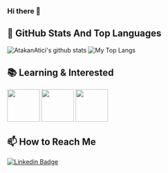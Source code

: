 ### Hi there 👋


## 📌 GitHub Stats And Top Languages

<p float="center">
  <img  src="https://github-readme-stats.vercel.app/api?username=AtakanAtici&show_icons=true&count_private=true&hide=contribs,issues" alt="AtakanAtici's github stats" />
  <img  src="https://github-readme-stats.vercel.app/api/top-langs/?username=AtakanAtici&layout=compact&hide=html,css" alt="My Top Langs" />
</p>


## 📚 Learning & Interested


<code><img height="75" src="https://user-images.githubusercontent.com/67654900/97544506-c2ff2c80-19da-11eb-905e-7449c84bbf65.png"></code>
<code><img height="75" src="https://user-images.githubusercontent.com/67654900/97544813-2ee19500-19db-11eb-8eb6-68a37eb1d262.png"></code>
<code><img height="75" src="https://user-images.githubusercontent.com/67654900/97544979-651f1480-19db-11eb-91f5-95289567e64e.png"></code>




## 📫 How to Reach Me


[![Linkedin Badge](https://img.shields.io/badge/utkuglsvn-follow%20on%20linkedin-blue?style=for-the-badge&logo=linkedin)](https://www.linkedin.com/in/atakan-atici-a0445b177/)


